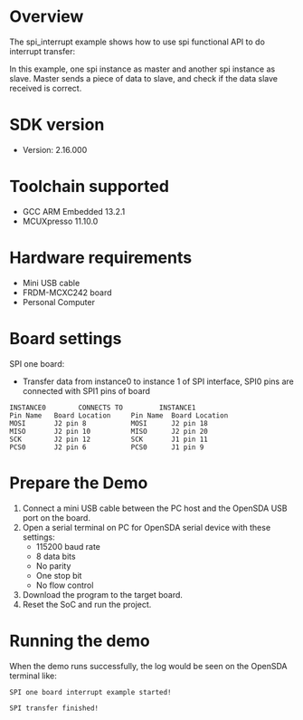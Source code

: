 Overview
========
The spi_interrupt example shows how to use spi functional API to do interrupt transfer:

In this example, one spi instance as master and another spi instance as slave. Master sends a piece of data to slave,
and check if the data slave received is correct.

SDK version
===========
- Version: 2.16.000

Toolchain supported
===================
- GCC ARM Embedded  13.2.1
- MCUXpresso  11.10.0

Hardware requirements
=====================
- Mini USB cable
- FRDM-MCXC242 board
- Personal Computer

Board settings
==============
SPI one board:
  + Transfer data from instance0 to instance 1 of SPI interface, SPI0 pins are connected with
    SPI1 pins of board
~~~~~~~~~~~~~~~~~~~~~~~~~~~~~~~~~~~~~~~~~~~~~~~~~~~~~~
INSTANCE0        CONNECTS TO         INSTANCE1
Pin Name   Board Location     Pin Name  Board Location
MOSI       J2 pin 8           MOSI      J2 pin 18
MISO       J2 pin 10          MISO      J2 pin 20
SCK        J2 pin 12          SCK       J1 pin 11
PCS0       J2 pin 6           PCS0      J1 pin 9
~~~~~~~~~~~~~~~~~~~~~~~~~~~~~~~~~~~~~~~~~~~~~~~~~~~~~~
Prepare the Demo
================
1.  Connect a mini USB cable between the PC host and the OpenSDA USB port on the board.
2.  Open a serial terminal on PC for OpenSDA serial device with these settings:
    - 115200 baud rate
    - 8 data bits
    - No parity
    - One stop bit
    - No flow control
3.  Download the program to the target board.
4.  Reset the SoC and run the project.

Running the demo
================
When the demo runs successfully, the log would be seen on the OpenSDA terminal like:

~~~~~~~~~~~~~~~~~~~~~~~~~~~~~~~~~~~~~~~
SPI one board interrupt example started!

SPI transfer finished!
~~~~~~~~~~~~~~~~~~~~~~~~~~~~~~~~~~~~~~~
